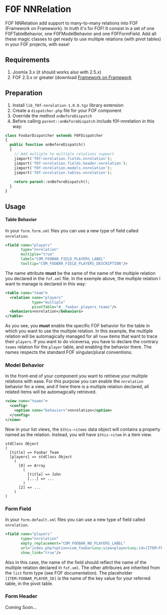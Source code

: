 # F0F NNRelation

FOF NNRelation add support to many-to-many relations into FOF (Framework on Framework). In truth it's for FOF!
It consist in a set of one F0FTableBehavior, one F0FModelBehavior and one F0FFormField. Add all these magic classes to get ready to use multiple relations (with pivot tables) in your F0F projects, with ease!

## Requirements

1. Joomla 3.x (it should works also with 2.5.x)
2. FOF 2.3.x or greater (download [Framework on Framework](https://www.akeebabackup.com/download/fof.html)

## Preparation

1. Install `lib_f0f-nnrelation-1.0.0.tgz` library extension
2. Create a `dispatcher.php` file for your FOF component
3. Override the method `onBeforeDispatch`
4. Before calling `parent::onBeforeDispatch` include f0f-nnrelation in this way:

```php
class FoobarDispatcher extends F0FDispatcher
{
  public function onBeforeDispatch()
  {
    // Add multiple to multiple relations support
    jimport('f0f-nnrelation.fields.nnrelation');
    jimport('f0f-nnrelation.fields.header.nnrelation');
    jimport('f0f-nnrelation.models.nnrelation');
    jimport('f0f-nnrelation.tables.nnrelation');
    
    return parent::onBeforeDispatch();
  }
}
```

## Usage
#### Table Behavior

In your `form.form.xml` files you can use a new type of field called `nnrelation`.

```xml
<field name="players"
       type="nnrelation"
       multiple="true"
       label="COM_FOOBAR_FIELD_PLAYERS_LABEL"
       tooltip="COM_FOOBAR_FIELD_PLAYERS_DESCRIPTION"/>
```

The name attribute **must** be the same of the name of the multiple relation you declared in the `fof.xml` file.
In the exemple above, the multiple relation I want to manage is declared in this way:

```xml
<table name="team">
  <relation name="players"
            type="multiple"
            pivotTable="#__foobar_players_teams"/>
  <behaviors>nnrelation</behaviors>
</table>
```

As you see, you **must** enable the specific FOF behavior for the table in which you want to use the multiple relation.
In this example, the multiple relation will be automagically managed for all `team` items that want to trace their `players`. If you want to do viceversa, you have to declare the contrary `teams` relation for the `player` table, and enabling the behavior there. The names respects the standard FOF singular/plural conventions.

### Model Behavior

In the front-end of your component you want to retrieve your multiple relations with ease. For this purpose you can enable the `nnrelation` behavior for a view, and if here there is a multiple relation declared, all related items will be automagically retrieved.

```xml
<view name="teams">
  <config>
    <option name="behaviors">nnrelation</option>
  </config>
</view>
```

Now in your list views, the `$this->items` data object will contains a property named as the relation. Instead, you will have `$this->item` in a item view.

```
stdClass Object
(
  [title] => Foobar Team
  [players] => stdClass Object
    (
      [0] => Array
        (
          [title] => John
          [...] => ...
        )
      [2] => ...
    )
)
```

### Form Field

In your `form.default.xml` files you can use a new type of field called `nnrelation`.

```xml
<field name="players"
       type="nnrelation"
       empty_replacement="COM_FOOBAR_NO_PLAYERS_LABEL"
       url="index.php?option=com_foobar&amp;view=player&amp;id=[ITEM:FOOBAR_PLAYER_ID]"
       show_link="true"/>
```

Also in this case, the name of the field should reflect the name of the multiple relation declared in `fof.xml`. The other attribures are inherited from the `list` form type (see FOF documentation). The placeholder `[ITEM:FOOBAR_PLAYER_ID]` is the name of the key value for your referred table, in the pivot table.

### Form Header

Coming Soon...
